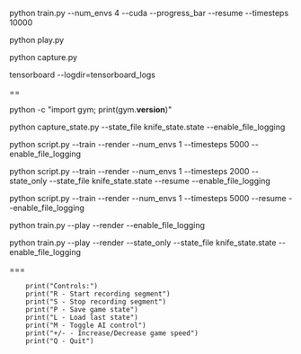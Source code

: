 python train.py --num_envs 4 --cuda --progress_bar --resume --timesteps 10000





python play.py


python capture.py


tensorboard --logdir=tensorboard_logs





==



python -c "import gym; print(gym.__version__)"




python capture_state.py --state_file knife_state.state --enable_file_logging











python script.py --train --render --num_envs 1 --timesteps 5000 --enable_file_logging




python script.py --train --render --num_envs 1 --timesteps 2000 --state_only --state_file knife_state.state --resume --enable_file_logging


python script.py --train --render --num_envs 1 --timesteps 5000 --resume --enable_file_logging


python train.py --play --render --enable_file_logging


python train.py --play --render --state_only --state_file knife_state.state --enable_file_logging



===



        print("Controls:")
        print("R - Start recording segment")
        print("S - Stop recording segment")
        print("P - Save game state")
        print("L - Load last state")
        print("M - Toggle AI control")
        print("+/- - Increase/Decrease game speed")
        print("Q - Quit")
